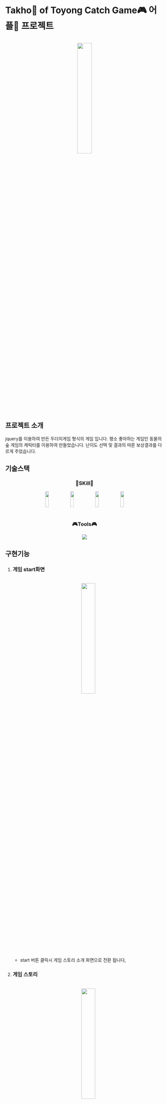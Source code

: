# Takho🐙 of Toyong Catch Game🎮 어플📱 프로젝트
<br>
<div align="center">
  <img src="https://user-images.githubusercontent.com/108567709/223411082-303fb84b-164b-4694-83de-be4472be587d.jpg" width="30%" height="30%" >
</div>

## 프로젝트 소개
<p>
  jquery를 이용하여 만든 두더지게임 형식의 게임 입니다. 평소 좋아하는 게임인 동물의숲 게임의 캐릭터를 이용하여 만들었습니다.
  난이도 선택 및 결과의 따른 보상결과를 다르게 주었습니다.
</p>

## 기술스택
<div align="center">
  <h3>📝SKill📖</h3>
  <img src="https://img.shields.io/badge/HTML5-E34F26?style=flat-square&logo=HTML5&logoColor=white" width="15%" height="50" />
  <img src="https://img.shields.io/badge/CSS3-1572B6?style=flat-square&logo=CSS3&logoColor=white" width="15%" height="50" />
  <img src="https://img.shields.io/badge/Javascript-F7DF1E?style=flat-square&logo=Javascript&logoColor=white" width="15%" height="50" />
  <img src="https://img.shields.io/badge/jQuery-0769AD?style=flat-square&logo=jQuery&logoColor=white" width="15%" height="50" />
</div>
<br>
<div align="center">
  <h3 align="center">🎮Tools🎮</h3>
  <img src="https://img.shields.io/badge/Visual%20Studio%20Code-007ACC?style=flat-square&logo=Visual%20Studio%20Code&logoColor=white" />
</div>

## 구현기능

<ol>
  <li>
    <h3>게임 start화면</h3>
    <br>
    <div align="center">
      <img src="https://user-images.githubusercontent.com/108567709/223413956-7c1c780b-62be-45cc-ae2f-9f8f74522967.jpg" width="30%" height="30%">
    </div>
    <br>
    <ul>
      <li>  start 버튼 클릭시 게임 스토리 소개 화면으로 전환 됩니다,</li>
    </ul>
  </li>
  <li>
    <h3>게임 스토리</h3>
    <br>
    <div align="center">
      <img src="https://user-images.githubusercontent.com/108567709/223413960-9c806ca9-ab83-45cf-a49f-e8092ab34743.jpg" width="30%" height="30%">
    </div>
    <br>
    <ul>
      <li>  글자만 있는것이 아닌 타이핑효과와 사운드를 추가해 좀 더 집중할수 있게 해주었습니다.</li>
      <li>  let'go 클릭시 게임 난이도 선택 화면으로 전환 됩니다.</li>
    </ul>
  </li>
  <li>
    <h3>게임화면</h3>
    <br>
    <div align="center">
      <img src="https://user-images.githubusercontent.com/108567709/223413965-77d0aafd-95ff-403f-83eb-ee9653102c61.jpg" width="30%" height="30%">
      <img src="https://user-images.githubusercontent.com/108567709/223415789-b9d04322-532e-47c0-bc0a-9576be094325.jpg" width="30%" height="30%">
      <img src="https://user-images.githubusercontent.com/108567709/223413993-2340a7e8-536a-4d17-b6c6-6a9c86db7395.jpg" width="30%" height="30%">
    </div>
    <br>
    <ul>
      <li>  난이도는 총 EASY , NORMAR , HARD 3단계로 나뉘어져 있으며 난이도의 따라서 토용이 올라오고 들어가는 속도가 빨라지며 그의 따른 보상 목표 스코어 점수도 바뀝니다.</li>
      <li>  왼쪽의 박스는 잡은 토용의 개수가 표시되면 오른쪽 박스는 남은 시간을 표기해 줍니다. 총 시간은 60초로 설정되어 있으며 아래 박스처럼 뚫려있는 구멍에서 토용이 올라왔다 들어갑니다.</li>
      <li>  토용 hit시 hit된 이미지로 변경되며 사운드가 나옵니다.</li>
    </ul>
  </li>
  <li>
    <h3>난이도의 따른 이미지변화</h3>
    <br>
    <div align="center">
      <img src="https://user-images.githubusercontent.com/108567709/223413968-b5502dd0-8765-446b-8fb0-31284763d0f4.jpg" width="30%" height="30%">
      <img src="https://user-images.githubusercontent.com/108567709/223413970-18e4cf5f-67b3-4f6b-afd5-eff7c98e0f2d.jpg" width="30%" height="30%">
      <img src="https://user-images.githubusercontent.com/108567709/223413973-f6e42545-c66f-4eae-b3e1-bb6b14c28f5b.jpg" width="30%" height="30%">
    </div>
    <br>
    <ul>
      <li>난이도의 따라서 주민의 이미지가 변경이 됩니다.</li>
    </ul>
  </li>
  <li>
    <h3>게임종료</h3>
    <br>
    <div align="center">
      <img src="https://user-images.githubusercontent.com/108567709/223413975-7c2bcfc5-e23f-4b9d-a22f-272c70dcbd50.jpg" width="30%" height="30%">
      <img src="https://user-images.githubusercontent.com/108567709/223413990-1081d5fc-eeb1-4fcb-a528-bff23083eb75.jpg" width="30%" height="30%">
    </div>
    <br>
    <ul>
      <li>  Replay 클릭시 현재 난이도에서 다시 시작합니다.</li>
      <li>  Step 클릭시 난이도 선택화면으로 넘어갑니다.</li>
    </ul>
  </li>
  <li>
    <h3>게임보상</h3>
    <br>
    <div align="center">
      <img src="https://user-images.githubusercontent.com/108567709/223413981-f71958b3-7fd2-44b4-a56a-364d24611281.jpg" width="30%" height="30%">
      <img src="https://user-images.githubusercontent.com/108567709/223413983-e561b071-9f18-40ed-be31-88e6a5450fef.jpg" width="30%" height="30%">
      <img src="https://user-images.githubusercontent.com/108567709/223413986-65516bff-3633-4397-83af-b29ab59d9865.jpg" width="30%" height="30%">
    </div>
    <br>
    <ul>
      <li>  스코어 점수의 따라 보상을 다르게 나타내게 하였습니다.</li>
    </ul>
  </li>
 </ol>
